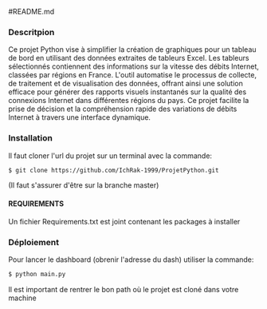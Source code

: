 #README.md

### Descritpion
Ce projet Python vise à simplifier la création de graphiques pour un tableau de bord en utilisant des données extraites de tableurs Excel. Les tableurs sélectionnés contiennent des informations sur la vitesse des débits Internet, classées par régions en France. L'outil automatise le processus de collecte, de traitement et de visualisation des données, offrant ainsi une solution efficace pour générer des rapports visuels instantanés sur la qualité des connexions Internet dans différentes régions du pays. Ce projet facilite la prise de décision et la compréhension rapide des variations de débits Internet à travers une interface dynamique.

###  Installation
Il faut cloner l'url du projet sur un terminal avec la commande:
```bash
$ git clone https://github.com/IchRak-1999/ProjetPython.git
```
(Il faut s'assurer d'être sur la branche master)

####  **REQUIREMENTS**
Un fichier Requirements.txt est joint contenant les packages à installer

### Déploiement
Pour lancer le dashboard (obrenir l'adresse du dash) utiliser la commande:
```bash
$ python main.py
```
Il est important de rentrer le bon path où le projet est cloné dans votre machine
